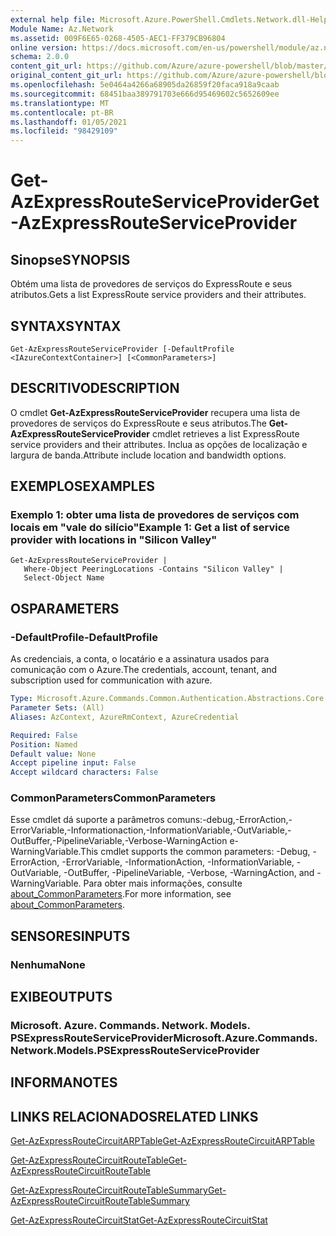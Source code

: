 ```yaml
---
external help file: Microsoft.Azure.PowerShell.Cmdlets.Network.dll-Help.xml
Module Name: Az.Network
ms.assetid: 009F6E65-0268-4505-AEC1-FF379CB96804
online version: https://docs.microsoft.com/en-us/powershell/module/az.network/get-azexpressrouteserviceprovider
schema: 2.0.0
content_git_url: https://github.com/Azure/azure-powershell/blob/master/src/Network/Network/help/Get-AzExpressRouteServiceProvider.md
original_content_git_url: https://github.com/Azure/azure-powershell/blob/master/src/Network/Network/help/Get-AzExpressRouteServiceProvider.md
ms.openlocfilehash: 5e0464a4266a68905da26859f20faca918a9caab
ms.sourcegitcommit: 68451baa389791703e666d95469602c5652609ee
ms.translationtype: MT
ms.contentlocale: pt-BR
ms.lasthandoff: 01/05/2021
ms.locfileid: "98429109"
---
```

# <span data-ttu-id="cbf9e-101">Get-AzExpressRouteServiceProvider</span><span class="sxs-lookup"><span data-stu-id="cbf9e-101">Get-AzExpressRouteServiceProvider</span></span>

## <span data-ttu-id="cbf9e-102">Sinopse</span><span class="sxs-lookup"><span data-stu-id="cbf9e-102">SYNOPSIS</span></span>
<span data-ttu-id="cbf9e-103">Obtém uma lista de provedores de serviços do ExpressRoute e seus atributos.</span><span class="sxs-lookup"><span data-stu-id="cbf9e-103">Gets a list ExpressRoute service providers and their attributes.</span></span>

## <span data-ttu-id="cbf9e-104">SYNTAX</span><span class="sxs-lookup"><span data-stu-id="cbf9e-104">SYNTAX</span></span>

```
Get-AzExpressRouteServiceProvider [-DefaultProfile <IAzureContextContainer>] [<CommonParameters>]
```

## <span data-ttu-id="cbf9e-105">DESCRITIVO</span><span class="sxs-lookup"><span data-stu-id="cbf9e-105">DESCRIPTION</span></span>
<span data-ttu-id="cbf9e-106">O cmdlet **Get-AzExpressRouteServiceProvider** recupera uma lista de provedores de serviços do ExpressRoute e seus atributos.</span><span class="sxs-lookup"><span data-stu-id="cbf9e-106">The **Get-AzExpressRouteServiceProvider** cmdlet retrieves a list ExpressRoute service providers and their attributes.</span></span> <span data-ttu-id="cbf9e-107">Inclua as opções de localização e largura de banda.</span><span class="sxs-lookup"><span data-stu-id="cbf9e-107">Attribute include location and bandwidth options.</span></span>

## <span data-ttu-id="cbf9e-108">EXEMPLOS</span><span class="sxs-lookup"><span data-stu-id="cbf9e-108">EXAMPLES</span></span>

### <span data-ttu-id="cbf9e-109">Exemplo 1: obter uma lista de provedores de serviços com locais em "vale do silício"</span><span class="sxs-lookup"><span data-stu-id="cbf9e-109">Example 1: Get a list of service provider with locations in "Silicon Valley"</span></span>
```
Get-AzExpressRouteServiceProvider |
   Where-Object PeeringLocations -Contains "Silicon Valley" |
   Select-Object Name
```

## <span data-ttu-id="cbf9e-110">OS</span><span class="sxs-lookup"><span data-stu-id="cbf9e-110">PARAMETERS</span></span>

### <span data-ttu-id="cbf9e-111">-DefaultProfile</span><span class="sxs-lookup"><span data-stu-id="cbf9e-111">-DefaultProfile</span></span>
<span data-ttu-id="cbf9e-112">As credenciais, a conta, o locatário e a assinatura usados para comunicação com o Azure.</span><span class="sxs-lookup"><span data-stu-id="cbf9e-112">The credentials, account, tenant, and subscription used for communication with azure.</span></span>

```yaml
Type: Microsoft.Azure.Commands.Common.Authentication.Abstractions.Core.IAzureContextContainer
Parameter Sets: (All)
Aliases: AzContext, AzureRmContext, AzureCredential

Required: False
Position: Named
Default value: None
Accept pipeline input: False
Accept wildcard characters: False
```

### <span data-ttu-id="cbf9e-113">CommonParameters</span><span class="sxs-lookup"><span data-stu-id="cbf9e-113">CommonParameters</span></span>
<span data-ttu-id="cbf9e-114">Esse cmdlet dá suporte a parâmetros comuns:-debug,-ErrorAction,-ErrorVariable,-Informationaction,-InformationVariable,-OutVariable,-OutBuffer,-PipelineVariable,-Verbose-WarningAction e-WarningVariable.</span><span class="sxs-lookup"><span data-stu-id="cbf9e-114">This cmdlet supports the common parameters: -Debug, -ErrorAction, -ErrorVariable, -InformationAction, -InformationVariable, -OutVariable, -OutBuffer, -PipelineVariable, -Verbose, -WarningAction, and -WarningVariable.</span></span> <span data-ttu-id="cbf9e-115">Para obter mais informações, consulte [about_CommonParameters](http://go.microsoft.com/fwlink/?LinkID=113216).</span><span class="sxs-lookup"><span data-stu-id="cbf9e-115">For more information, see [about_CommonParameters](http://go.microsoft.com/fwlink/?LinkID=113216).</span></span>

## <span data-ttu-id="cbf9e-116">SENSORES</span><span class="sxs-lookup"><span data-stu-id="cbf9e-116">INPUTS</span></span>

### <span data-ttu-id="cbf9e-117">Nenhuma</span><span class="sxs-lookup"><span data-stu-id="cbf9e-117">None</span></span>

## <span data-ttu-id="cbf9e-118">EXIBE</span><span class="sxs-lookup"><span data-stu-id="cbf9e-118">OUTPUTS</span></span>

### <span data-ttu-id="cbf9e-119">Microsoft. Azure. Commands. Network. Models. PSExpressRouteServiceProvider</span><span class="sxs-lookup"><span data-stu-id="cbf9e-119">Microsoft.Azure.Commands.Network.Models.PSExpressRouteServiceProvider</span></span>

## <span data-ttu-id="cbf9e-120">INFORMA</span><span class="sxs-lookup"><span data-stu-id="cbf9e-120">NOTES</span></span>

## <span data-ttu-id="cbf9e-121">LINKS RELACIONADOS</span><span class="sxs-lookup"><span data-stu-id="cbf9e-121">RELATED LINKS</span></span>

[<span data-ttu-id="cbf9e-122">Get-AzExpressRouteCircuitARPTable</span><span class="sxs-lookup"><span data-stu-id="cbf9e-122">Get-AzExpressRouteCircuitARPTable</span></span>](Get-AzExpressRouteCircuitARPTable.md)

[<span data-ttu-id="cbf9e-123">Get-AzExpressRouteCircuitRouteTable</span><span class="sxs-lookup"><span data-stu-id="cbf9e-123">Get-AzExpressRouteCircuitRouteTable</span></span>](Get-AzExpressRouteCircuitRouteTable.md)

[<span data-ttu-id="cbf9e-124">Get-AzExpressRouteCircuitRouteTableSummary</span><span class="sxs-lookup"><span data-stu-id="cbf9e-124">Get-AzExpressRouteCircuitRouteTableSummary</span></span>](Get-AzExpressRouteCircuitRouteTableSummary.md)

[<span data-ttu-id="cbf9e-125">Get-AzExpressRouteCircuitStat</span><span class="sxs-lookup"><span data-stu-id="cbf9e-125">Get-AzExpressRouteCircuitStat</span></span>](./Get-AzExpressRouteCircuitStat.md)
